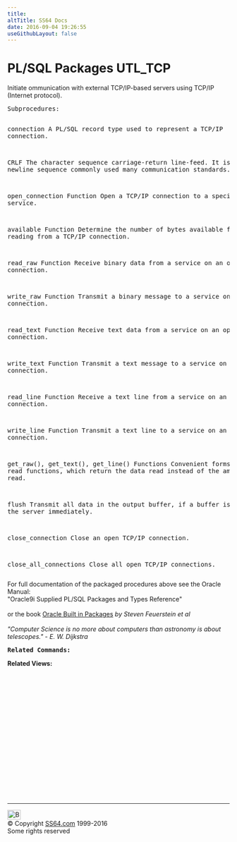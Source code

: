 ```yaml
---
title:
altTitle: SS64 Docs
date: 2016-09-04 19:26:55
useGithubLayout: false
---
```

<!-- #BeginLibraryItem "/Library/head_orapack.lbi" --><!-- #EndLibraryItem --><h1>PL/SQL Packages UTL_TCP</h1> 
<p>Initiate ommunication with external TCP/IP-based servers using 
  TCP/IP (Internet protocol).</p>
<pre>Subprocedures:

connection 
          A PL/SQL record type used to represent a TCP/IP connection. 

CRLF      The character sequence carriage-return line-feed. 
          It is the newline sequence commonly used many communication standards. 

open_connection Function 
          Open a TCP/IP connection to a specified service. 

available Function 
          Determine the number of bytes available for reading from a TCP/IP connection. 

read_raw Function 
          Receive binary data from a service on an open connection. 

write_raw Function 
          Transmit a binary message to a service on an open connection. 

read_text Function 
          Receive text data from a service on an open connection. 

write_text Function 
          Transmit a text message to a service on an open connection. 

read_line Function 
          Receive a text line from a service on an open connection.  

write_line Function 
          Transmit a text line to a service on an open connection.  

get_raw(), get_text(), get_line() Functions 
          Convenient forms of the read functions, which return
          the data read instead of the amount of data read. 

flush     Transmit all data in the output buffer, if a buffer is used,
          to the server immediately. 

close_connection 
          Close an open TCP/IP connection. 

close_all_connections 
          Close all open TCP/IP connections. </pre>
<p><span class="body">For full documentation of the packaged procedures 
  above see the Oracle Manual:<br>
  "Oracle9i Supplied PL/SQL Packages and Types Reference"<b><br>
  <br>
  </b>or the book <a href="../links/orasqllinks.html">Oracle Built in Packages</a> 
  <i>by Steven Feuerstein et al</i><b><br>
  </b><i><br>
  "Computer Science is no more about computers than astronomy is about telescopes." 
  - E. W. Dijkstra</i><b> <br>
  </b></span></p>
<pre><span class="body"><b>Related Commands:<br></b></span></pre>
<p><span class="body"><b>Related Views:</b></span> </p>
<p><span class="body"><br>
  </span></p><!-- #BeginLibraryItem "/Library/foot_ora.lbi" --><p>
<!-- oracle-footer -->
<ins class="adsbygoogle" style="display:inline-block;width:300px;height:250px" data-ad-client="ca-pub-6140977852749469" data-ad-slot="4275490898"></ins>
<script>
(adsbygoogle = window.adsbygoogle || []).push({});
</script></p>
<hr>
<div id="bl" class="footer"><a href="UTL_TCP.html#"><img src="../images/top.png" width="30" height="22" alt="Back to the Top"></a></div>
<div id="br" class="footer, tagline">© Copyright <a href="http://ss64.com/">SS64.com</a> 1999-2016<br>
Some rights reserved</div><!-- #EndLibraryItem -->

